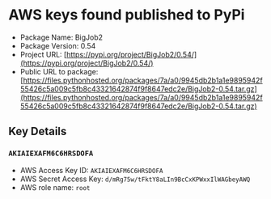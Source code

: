 # AWS keys found published to PyPi

* Package Name: BigJob2
* Package Version: 0.54
* Project URL: [https://pypi.org/project/BigJob2/0.54/](https://pypi.org/project/BigJob2/0.54/)
* Public URL to package: [https://files.pythonhosted.org/packages/7a/a0/9945db2b1a1e9895942f55426c5a009c5fb8c43321642874f9f8647edc2e/BigJob2-0.54.tar.gz](https://files.pythonhosted.org/packages/7a/a0/9945db2b1a1e9895942f55426c5a009c5fb8c43321642874f9f8647edc2e/BigJob2-0.54.tar.gz)

## Key Details
### `AKIAIEXAFM6C6HRSDOFA`

* AWS Access Key ID: `AKIAIEXAFM6C6HRSDOFA`
* AWS Secret Access Key: `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` 
* AWS role name: `root`
